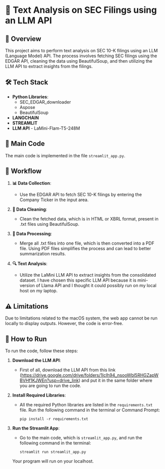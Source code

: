 # 📄 Text Analysis on SEC Filings using an LLM API

## 📝 Overview

This project aims to perform text analysis on SEC 10-K filings using an LLM (Language Model) API. The process involves fetching SEC filings using the EDGAR API, cleaning the data using BeautifulSoup, and then utilizing the LLM API to extract insights from the filings.

## 🛠️ Tech Stack

- **Python Libraries**:
  - SEC_EDGAR_downloader
  - Aspose
  - BeautifulSoup
- **LANGCHAIN**
- **STREAMLIT**
- **LLM API** - LaMini-Flam-T5-248M

## 📁 Main Code

The main code is implemented in the file `streamlit_app.py`.

## 🔄 Workflow

1. **📊 Data Collection**: 
   - Use the EDGAR API to fetch SEC 10-K filings by entering the Company Ticker in the input area.

2. **🧹 Data Cleaning**:
   - Clean the fetched data, which is in HTML or XBRL format, present in .txt files using BeautifulSoup.

3. **🔨 Data Processing**:
   - Merge all .txt files into one file, which is then converted into a PDF file. Using PDF files simplifies the process and can lead to better summarization results.

4. **🔍 Text Analysis**:
   - Utilize the LaMini LLM API to extract insights from the consolidated dataset. I have chosen this specific LLM API because it is mini-version of Llama API and I thought it could possibly run on my local host on my laptop. 

## ⚠️ Limitations

Due to limitations related to the macOS system, the web app cannot be run locally to display outputs. However, the code is error-free.

## 🚀 How to Run

To run the code, follow these steps:

1. **Download the LLM API**:
   - First of all, download the LLM API from this link (https://drive.google.com/drive/folders/1IcIh94_nsooWbl5RHGZapWBVHf1KJWEn?usp=drive_link) and put it in the same folder where you are going to run the code.

2. **Install Required Libraries**:
   - All the required Python libraries are listed in the `requirements.txt` file. Run the following command in the terminal or Command Prompt:
     ```
     pip install -r requirements.txt
     ```

3. **Run the Streamlit App**:
   - Go to the main code, which is `streamlit_app.py`, and run the following command in the terminal:
     ```
     streamlit run streamlit_app.py
     ```
   Your program will run on your localhost.
